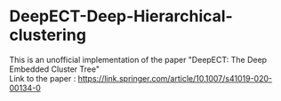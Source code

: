 # DeepECT-Deep-Hierarchical-clustering

This is an unofficial implementation of the paper "DeepECT: The Deep Embedded Cluster Tree" \
Link to the paper : https://link.springer.com/article/10.1007/s41019-020-00134-0
